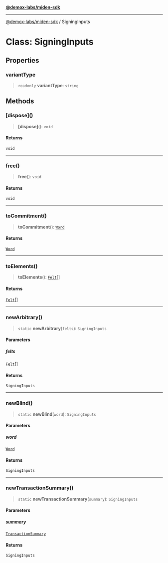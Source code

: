 [**@demox-labs/miden-sdk**](../README.md)

***

[@demox-labs/miden-sdk](../README.md) / SigningInputs

# Class: SigningInputs

## Properties

### variantType

> `readonly` **variantType**: `string`

## Methods

### \[dispose\]()

> **\[dispose\]**(): `void`

#### Returns

`void`

***

### free()

> **free**(): `void`

#### Returns

`void`

***

### toCommitment()

> **toCommitment**(): [`Word`](Word.md)

#### Returns

[`Word`](Word.md)

***

### toElements()

> **toElements**(): [`Felt`](Felt.md)[]

#### Returns

[`Felt`](Felt.md)[]

***

### newArbitrary()

> `static` **newArbitrary**(`felts`): `SigningInputs`

#### Parameters

##### felts

[`Felt`](Felt.md)[]

#### Returns

`SigningInputs`

***

### newBlind()

> `static` **newBlind**(`word`): `SigningInputs`

#### Parameters

##### word

[`Word`](Word.md)

#### Returns

`SigningInputs`

***

### newTransactionSummary()

> `static` **newTransactionSummary**(`summary`): `SigningInputs`

#### Parameters

##### summary

[`TransactionSummary`](TransactionSummary.md)

#### Returns

`SigningInputs`
